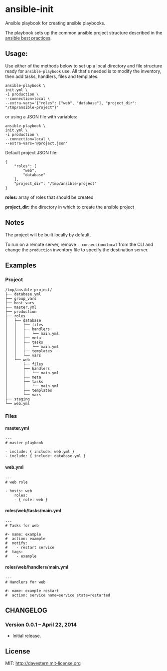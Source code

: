 ansible-init
=========================

Ansible playbook for creating ansible playbooks.

The playbook sets up the common ansible project structure described in the [ansible best practices](http://docs.ansible.com/playbooks_best_practices.html).


## Usage:

Use either of the methods below to set up a local directory and file structure ready for `ansible-playbook` use. All that's needed is to modify the inventory, then add tasks, handlers, files and templates.

    ansible-playbook \
    init.yml \
    -i production \
    --connection=local \
    --extra-vars='{"roles": ["web", "database"], "project_dir": "/tmp/ansible-project"}'

or using a JSON file with variables:

    ansible-playbook \
    init.yml \
    -i production \
    --connection=local \
    --extra-vars='@project.json'

Default project JSON file:

    {
        "roles": [
            "web",
            "database"
        ],
        "project_dir": "/tmp/ansible-project"
    }

**roles:** array of roles that should be created

**project_dir:** the directory in which to create the ansible project

## Notes

The project will be built locally by default.

To run on a remote server, remove `--connection=local` from the CLI and change the `production` inventory file to specify the destination server.


## Examples

### Project

    /tmp/ansible-project/
    ├── database.yml
    ├── group_vars
    ├── host_vars
    ├── master.yml
    ├── production
    ├── roles
    │   ├── database
    │   │   ├── files
    │   │   ├── handlers
    │   │   │   └── main.yml
    │   │   ├── meta
    │   │   ├── tasks
    │   │   │   └── main.yml
    │   │   ├── templates
    │   │   └── vars
    │   └── web
    │       ├── files
    │       ├── handlers
    │       │   └── main.yml
    │       ├── meta
    │       ├── tasks
    │       │   └── main.yml
    │       ├── templates
    │       └── vars
    ├── staging
    └── web.yml

### Files

#### master.yml

    ---
    # master playbook

    - include: { include: web.yml }
    - include: { include: database.yml }


#### web.yml

    ---
    # web role

    - hosts: web
        roles:
        - { role: web }

#### roles/web/tasks/main.yml

    ---
    # Tasks for web

    #- name: example
    #  action: example
    #  notify:
    #    - restart service
    #  tags:
    #    - example

#### roles/web/handlers/main.yml

    ---
    # Handlers for web

    #- name: example restart
    #  action: service name=service state=restarted


## CHANGELOG

### Version 0.0.1 – April 22, 2014

  - Initial release.

## License

MIT: http://davestern.mit-license.org
